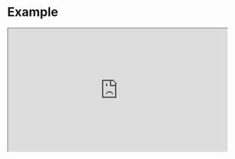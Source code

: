 # Example

<iframe src="https://stackblitz.com/github/flamrdevs/klass/tree/main/examples/react-tailwindcss-ripple-ui?embed=1&view=preview&file=src%2FApp.tsx" style="width: 100%; aspect-ratio: 16/9;"></iframe>
